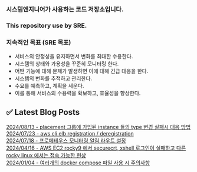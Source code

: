 
### 시스템엔지니어가 사용하는 코드 저장소입니다.
### This repository use by SRE.

### 지속적인 목표 (SRE 목표)
* 서비스의 안정성을 유지하면서 변화를 최대한 수용한다.
* 시스템의 상태와 가용성을 꾸준히 모니터링 한다.
* 어떤 기능에 대해 문제가 발생하면 이에 대해 긴급 대응을 한다.
* 시스템의 변화를 추적하고 관리한다.
* 수요를 예측하고, 계획을 세운다.
* 이를 통해 서비스의 수용력을 확보하고, 효율성을 향상한다.

## ✅ Latest Blog Posts
[2024/08/13 - placement 그룹에 가입된 instance 들의 type 변경 실패시 대응 방법](https://vitta.tistory.com/90) <br/>
[2024/07/23 - aws cli elb registration / deregistration](https://vitta.tistory.com/89) <br/>
[2024/07/18 - 프로메테우스 모니터링 알림 라우트 설정](https://vitta.tistory.com/88) <br/>
[2024/04/16 - AWS EC2 rocky9 에서 securecrt, xshell 로그인이 실패하고 다른 rocky linux 에서는 접속 가능한 현상](https://vitta.tistory.com/85) <br/>
[2024/01/04 - 여러개의 docker compose 파일 사용 시 주의사항](https://vitta.tistory.com/84) <br/>
